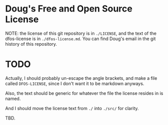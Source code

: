 # Doug's Free and Open Source License
NOTE: the license of this git repository is in `./LICENSE`, and the text of the dfos-license is in `./dfos-license.md`. You can find Doug's email in the git history of this repository.

# TODO
Actually, I should probably un-escape the angle brackets, and make a file called `DFOS-LICENSE`, since I don't want it to be markdown anyways.

Also, the text should be generic for whatever the file the license resides in is named.

And I should move the license text from `./` into `./src/` for clarity.

TBD.
